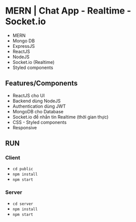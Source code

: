 # MERN | Chat App - Realtime - Socket.io

- MERN
- Mongo DB
- ExpressJS
- ReactJS
- NodeJS
- Socket.io (Realtime)
- Styled components

## Features/Components
- ReactJS cho UI
- Backend dùng NodeJS
- Authentication dùng JWT
- MongoDB cho Database 
- Socket.io để nhắn tin Realtime (thời gian thực)
- CSS - Styled components
- Responsive

## RUN
### Client
- `cd public`
- `npm install`
- `npm start`

### Server
- `cd server`
- `npm install`
- `npm start`
